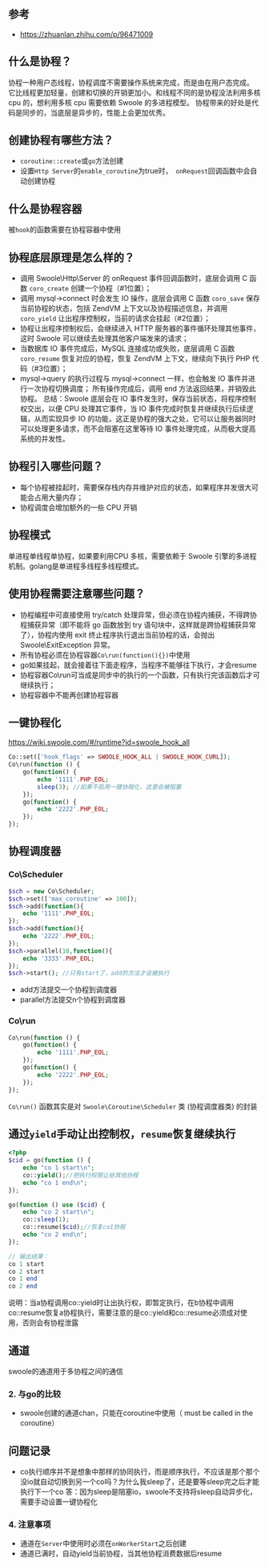 ## 参考
- https://zhuanlan.zhihu.com/p/96471009

## 什么是协程？
协程一种用户态线程，协程调度不需要操作系统来完成，而是由在用户态完成。 它比线程更加轻量，创建和切换的开销更加小。和线程不同的是协程没法利用多核 cpu 的，想利用多核 cpu 需要依赖 Swoole 的多进程模型。
协程带来的好处是代码是同步的，当底层是异步的，性能上会更加优秀。

## 创建协程有哪些方法？
- `coroutine::create`或`go`方法创建
- 设置`Http Server`的`enable_coroutine`为true时，` onRequest`回调函数中会自动创建协程

## 什么是协程容器
被`hook`的函数需要在协程容器中使用

## 协程底层原理是怎么样的？
- 调用 Swoole\Http\Server 的 onRequest 事件回调函数时，底层会调用 C 函数 `coro_create` 创建一个协程（#1位置）；
- 调用 mysql->connect 时会发生 IO 操作，底层会调用 C 函数 `coro_save` 保存当前协程的状态，包括 ZendVM 上下文以及协程描述信息，并调用 `coro_yield` 让出程序控制权，当前的请求会挂起（#2位置）；
- 协程让出程序控制权后，会继续进入 HTTP 服务器的事件循环处理其他事件，这时 Swoole 可以继续去处理其他客户端发来的请求；
- 当数据库 IO 事件完成后，MySQL 连接成功或失败，底层调用 C 函数 `coro_resume` 恢复对应的协程，恢复 ZendVM 上下文，继续向下执行 PHP 代码（#3位置）；
- mysql->query 的执行过程与 mysql->connect 一样，也会触发 IO 事件并进行一次协程切换调度；
所有操作完成后，调用 end 方法返回结果，并销毁此协程。
总结：Swoole 底层会在 IO 事件发生时，保存当前状态，将程序控制权交出，以便 CPU 处理其它事件，当 IO 事件完成时恢复并继续执行后续逻辑，从而实现异步 IO 的功能，这正是协程的强大之处，它可以让服务器同时可以处理更多请求，而不会阻塞在这里等待 IO 事件处理完成，从而极大提高系统的并发性。

## 协程引入哪些问题？
- 每个协程被挂起时，需要保存栈内存并维护对应的状态，如果程序并发很大可能会占用大量内存；
- 协程调度会增加额外的一些 CPU 开销

## 协程模式
单进程单线程单协程，如果要利用CPU 多核，需要依赖于 Swoole 引擎的多进程机制。golang是单进程多线程多线程模式。

## 使用协程需要注意哪些问题？
- 协程编程中可直接使用 try/catch 处理异常，但必须在协程内捕获，不得跨协程捕获异常（即不能将 go 函数放到 try 语句块中，这样就是跨协程捕获异常了），协程内使用 exit 终止程序执行退出当前协程的话，会抛出 Swoole\ExitException 异常。
- 所有协程必须在协程容器`Co\run(function(){})`中使用
- go如果挂起，就会接着往下面走程序，当程序不能够往下执行，才会resume
- 协程容器Co\run可当成是同步中的执行的一个函数，只有执行完该函数后才可继续执行；
- 协程容器中不能再创建协程容器

## 一键协程化
https://wiki.swoole.com/#/runtime?id=swoole_hook_all
```php
Co::set(['hook_flags' => SWOOLE_HOOK_ALL | SWOOLE_HOOK_CURL]);
Co\run(function () {
    go(function() {
        echo '1111'.PHP_EOL;
        sleep(3); //如果不启用一键协程化，这里会被阻塞
    });
    go(function() {
        echo '2222'.PHP_EOL;
    });
});
```

## 协程调度器
### Co\Scheduler
```php
$sch = new Co\Scheduler;
$sch->set(['max_coroutine' => 100]);
$sch->add(function(){
    echo '1111'.PHP_EOL;
});
$sch->add(function(){
    echo '2222'.PHP_EOL; 
});
$sch->parallel(10,function(){
    echo '3333'.PHP_EOL;
});
$sch->start(); //只有start了，add的方法才会被执行
```
- add方法提交一个协程到调度器
- parallel方法提交n个协程到调度器

### Co\run
```php
Co\run(function () {
    go(function() {
        echo '1111'.PHP_EOL;
    });
    go(function() {
        echo '2222'.PHP_EOL;
    });
});
```
`Co\run()` 函数其实是对 `Swoole\Coroutine\Scheduler` 类 (协程调度器类) 的封装

## 通过`yield`手动让出控制权，`resume`恢复继续执行
```php
<?php
$cid = go(function () {
    echo "co 1 start\n";
    co::yield();//把执行权限让给其他协程
    echo "co 1 end\n";
});

go(function () use ($cid) {
    echo "co 2 start\n";
    co::sleep(1);
    co::resume($cid);//恢复co1协程
    echo "co 2 end\n";
});

// 输出结果：
co 1 start
co 2 start
co 1 end
co 2 end
```
说明：当a协程调用co::yield时让出执行权，即暂定执行，在b协程中调用co::resume恢复a协程执行，需要注意的是co::yield和co::resume必须成对使用，否则会有协程泄露

## 通道
swoole的通道用于多协程之间的通信
### 2. 与go的比较
- swoole创建的通道chan，只能在coroutine中使用（ must be called in the coroutine）


##  问题记录
- co执行顺序并不是想象中那样的协同执行，而是顺序执行，不应该是那个那个没io就自动切换到另一个co吗？为什么我sleep了，还是要等sleep完之后才能执行下一个co
答：因为sleep是阻塞io，swoole不支持将sleep自动异步化，需要手动设置一键协程化


### 4. 注意事项
- 通道在`Server`中使用时必须在`onWorkerStart`之后创建
- 通道已满时，自动yield当前协程，当其他协程消费数据后resume